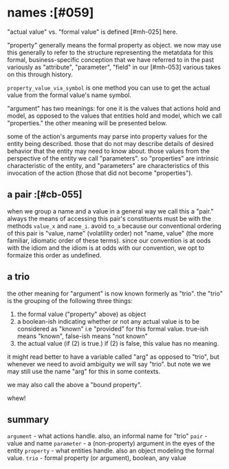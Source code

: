 # names :[#059]


"actual value" vs. "formal value" is defined [#mh-025] here.

"property" generally means the formal property as object. we now may use
this generally to refer to the structure representing the metatdata for
this formal, business-specific conception that we have referred to
in the past variously as "attribute", "parameter", "field" in our
[#mh-053] various takes on this through history.

`property_value_via_symbol` is one method you can use to get the actual
value from the formal value's name symbol.

"argument" has two meanings: for one it is the values that actions hold
and model, as opposed to the values that entities hold and model, which
we call "properties." the other meaning will be presented below.

some of the action's arguments may parse into property values for the
entity being described. those that do not may describe details of
desired behavior that the entity may need to know about. those values
from the perspective of the entity we call "parameters". so "properties"
are intrinsic characteristic of the entity, and "parameters" are
characteristics of this invocation of the action (those that did not
become "properties").




## a pair :[#cb-055]

when we group a name and a value in a general way we call this a "pair."
always the means of accessing this pair's constituents must be with the
methods `value_x` and `name_i`. avoid `to_a` because our conventional
ordering of this pair is "value, name" (volatility order) not
"name, value" (the more familiar, idiomatic order of these terms).
since our convention is at oods with the idiom and the idiom is at odds
with our convention, we opt to formaize this order as undefined.




## a trio

the other meaning for "argument" is now known formerly as "trio".
the "trio" is the grouping of the following three things:

  1) the formal value ("property" above) as object
  2) a boolean-ish indicating whether or not any actual value is to be
     considered as "known" i.e "provided" for this formal value.
     true-ish means "known", false-ish means "not known"
  3) the actual value (if (2) is true.) if (2) is false, this value
     has no meaning.

it might read better to have a variable called "arg" as opposed to "trio",
but whenever we need to avoid ambiguity we will say "trio". but note we
we may still use the name "arg" for this in some contexts.

we may also call the above a "bound property".

whew!




## summary

`argument` - what actions handle. also, an informal name for "trio"
`pair` - value and name
`parameter` - a (non-property) argument in the eyes of the entity
`property` - what entities handle. also an object modeling the formal value.
`trio` - formal property (or argument), boolean, any value
